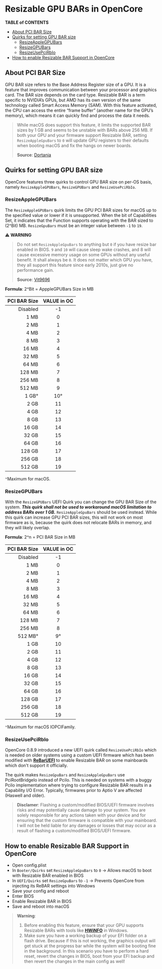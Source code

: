 # Resizable GPU BARs in OpenCore

**TABLE of CONTENTS**

- [About PCI BAR Size](#about-pci-bar-size)
- [Quirks for setting GPU BAR size](#quirks-for-setting-gpu-bar-size)
  - [ResizeAppleGPUBars](#resizeapplegpubars)
  - [ResizeGPUBars](#resizegpubars)
  - [ResizeUsePciRbIo](#resizeusepcirbio)
- [How to enable Resizable BAR Support in OpenCore](#how-to-enable-resizable-bar-support-in-opencore)

## About PCI BAR Size

GPU BAR size refers to the Base Address Register size of a GPU. It is a feature that improves communication between your processor and graphics card. The BAR size depends on the card type. Resizable BAR is a term specific to NVIDIA’s GPUs, but AMD has its own version of the same technology called Smart Access Memory (SAM). With this feature activated, the CPU can access the entire “frame buffer” (another name for the GPU’s memory), which means it can quickly find and process the data it needs.

> While macOS does support this feature, it limits the supported BAR sizes by 1 GB and seems to be unstable with BARs above 256 MB. If both your GPU and your firmware support Resizable BAR, setting `ResizeAppleGpuBars` to `0` will update GPU registers to their defaults when booting macOS and fix the hangs on newer boards.
> 
> **Source**: [Dortania](https://dortania.github.io/hackintosh/updates/2021/11/01/acidanthera-november.html)

## Quirks for setting GPU BAR size
OpenCore features three quirks to control GPU BAR size on per-OS basis, namely `ResizeAppleGPUBars`, `ResizeGPUBars` and `ResizeUsePciRbIo`.

### ResizeAppleGPUBars
The `ResizeAppleGPUBars` quirk limits the GPU PCI BAR sizes for macOS up to the specified value or lower if it is unsupported. When the bit of Capabilities Set, it indicates that the Function supports operating with the BAR sized to (2^Bit) MB. `ResizeGpuBars` must be an integer value between `-1` to `19`.

:warning: **WARNING**
> Do not set `ResizeAppleGpuBars` to anything but `0` if you have resize bar enabled in BIOS. `9` and `10` will cause sleep wake crashes, and 8 will cause excessive memory usage on some GPUs without any useful benefit. It shall always be `0`. It does not matter which GPU you have, they all support this feature since early 2010s, just give no performance gain.
> 
> **Source**: [Vit9696](https://www.insanelymac.com/forum/topic/349485-how-to-opencore-074-075-differences/?do=findComment&comment=2770810)

**Formula**: 2^Bit = ApppleGPUBars Size in MB

| PCI BAR Size | VALUE in OC|
|-------------:|:----------:|
| Disabled|-1|
|1 MB|0|
| 2 MB|1|
| 4 MB|2| 
| 8 MB|3|
| 16 MB|4|
| 32 MB|5|
| 64 MB|6|
| 128 MB|7|
| 256 MB|8|
| 512 MB|9|
| 1 GB°|10°|
| 2 GB|11|
| 4 GB|12|
| 8 GB|13|
| 16 GB|14|
| 32 GB|15|
| 64 GB|16|
| 128 GB|17|
| 256 GB|18|
| 512 GB|19|

`°`Maximum for macOS.

### ResizeGPUBars
With the `ResizeGPUBars` UEFI Quirk you can change the GPU BAR Size of the system. ***This quirk shall not be used to workaround macOS limitation to address BARs over 1 GB.*** `ResizeAppleGpuBars` should be used instead. While this quirk can increase GPU PCI BAR sizes, this will not work on most firmware as is, because the quirk does not relocate BARs in memory, and they will likely overlap.
  
 **Formula**: 2^n = PCI BAR Size in MB
  
| PCI BAR Size | VALUE in OC|
|-------------:|:----------:|
| Disabled|-1|
| 1 MB|0|
| 2 MB|1|
| 4 MB|2| 
| 8 MB|3|
| 16 MB|4|
| 32 MB|5|
| 64 MB|6|
| 128 MB|7|
| 256 MB|8|
| 512 MB°|9°|
| 1 GB|10|
| 2 GB|11|
| 4 GB|12|
| 8 GB|13|
| 16 GB|14|
| 32 GB|15|
| 64 GB|16|
| 128 GB|17|
| 256 GB|18|
| 512 GB|19|

`°`Maximum for macOS IOPCIFamily.

### ResizeUsePciRbIo

OpenCore 0.8.9 introduced a new UEFI quirk called `ResizeUsePciRbIo` which is needed on older systems using a custom UEFI firmware which has been modified with [**ReBarUEFI**](https://github.com/xCuri0/ReBarUEFI#readme) to enable Resizable BAR on some mainboards which don't support it officially.

The quirk makes `ResizeGpuBars` and `ResizeAppleGpuBars` use PciRootBridgeIo instead of PciIo. This is needed on systems with a buggy PciIo implementation where trying to configure Resizable BAR results in a Capability I/O Error. Typically, firmwares prior to Aptio V are affected (Haswell and older). 

> **Disclamer**: Flashing a custom/modified BIOS/UEFI firmware involves risks and may potentially cause damage to your system. You are solely responsible for any actions taken with your device and for ensuring that the custom firmware is compatible with your mainboard. I will not be held liable for any damages or losses that may occur as a result of flashing a custom/modified BIOS/UEFI firmware.

## How to enable Resizable BAR Support in OpenCore

- Open config.plist
- In `Booter/Quirks` set `ResizeAppleGpuBars` to `0` &rarr; Allows macOS to boot with Resizable BAR enabled in BIOS
- In `UEFI/Quirks` set `ResizeGpuBars` to `-1` &rarr; Prevents OpenCore from injecting its ReBAR settings into Windows
- Save your config and reboot
- Enter BIOS
- Enable Resizable BAR in BIOS
- Save and reboot into macOS

> **Warning**:
>
>1. Before enabling this feature, ensure that your GPU supports Resizable BARs with tools like [**HWiNFO**](https://metager.de/meta/meta.ger3?eingabe=HWiNFO) in Windows. 
>2. Make sure you have a working backup of your EFI folder on a flash drive. Because if this is not working, the graphics output will get stuck at the progress bar while the system will be booting fine in the background. In this scenario you have to perform a hard reset, revert the changes in BIOS, boot from your EFI backup and then revert the changes in the main config as well!
